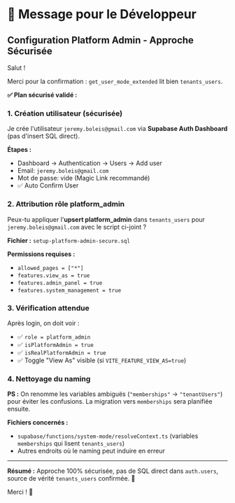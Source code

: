 # 📨 Message pour le Développeur

## Configuration Platform Admin - Approche Sécurisée

Salut ! 

Merci pour la confirmation : `get_user_mode_extended` lit bien `tenants_users`. 

**✅ Plan sécurisé validé :**

### 1. Création utilisateur (sécurisée)
Je crée l'utilisateur `jeremy.boleis@gmail.com` via **Supabase Auth Dashboard** (pas d'insert SQL direct).

**Étapes :**
- Dashboard → Authentication → Users → Add user
- Email: `jeremy.boleis@gmail.com`
- Mot de passe: vide (Magic Link recommandé)
- ✅ Auto Confirm User

### 2. Attribution rôle platform_admin

Peux-tu appliquer l'**upsert platform_admin** dans `tenants_users` pour `jeremy.boleis@gmail.com` avec le script ci-joint ?

**Fichier :** `setup-platform-admin-secure.sql`

**Permissions requises :**
- `allowed_pages = ["*"]`
- `features.view_as = true`
- `features.admin_panel = true`
- `features.system_management = true`

### 3. Vérification attendue

Après login, on doit voir :
- ✅ `role = platform_admin`
- ✅ `isPlatformAdmin = true`
- ✅ `isRealPlatformAdmin = true`
- ✅ Toggle "View As" visible (si `VITE_FEATURE_VIEW_AS=true`)

### 4. Nettoyage du naming

**PS :** On renomme les variables ambiguës (`"memberships"` → `"tenantUsers"`) pour éviter les confusions. La migration vers `memberships` sera planifiée ensuite.

**Fichiers concernés :**
- `supabase/functions/system-mode/resolveContext.ts` (variables `memberships` qui lisent `tenants_users`)
- Autres endroits où le naming peut induire en erreur

---

**Résumé :** Approche 100% sécurisée, pas de SQL direct dans `auth.users`, source de vérité `tenants_users` confirmée. 🔐

Merci ! 🚀